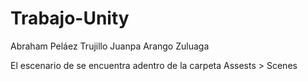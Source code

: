 # Trabajo-Unity

Abraham Peláez Trujillo
Juanpa Arango Zuluaga

El escenario de se encuentra adentro de la carpeta Assests > Scenes
